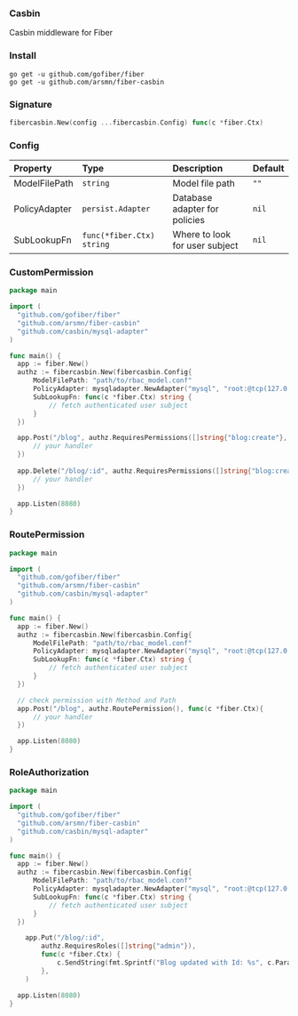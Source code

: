 ### Casbin
Casbin middleware for Fiber

### Install
```
go get -u github.com/gofiber/fiber
go get -u github.com/arsmn/fiber-casbin
```

### Signature
```go
fibercasbin.New(config ...fibercasbin.Config) func(c *fiber.Ctx)
```

### Config
| Property | Type | Description | Default |
| :--- | :--- | :--- | :--- |
| ModelFilePath | `string` | Model file path | `""` |
| PolicyAdapter | `persist.Adapter` | Database adapter for policies | `nil` |
| SubLookupFn | `func(*fiber.Ctx) string` | Where to look for user subject | `nil` |

### CustomPermission

```go
package main

import (
  "github.com/gofiber/fiber"
  "github.com/arsmn/fiber-casbin"
  "github.com/casbin/mysql-adapter"
)

func main() {
  app := fiber.New()
  authz := fibercasbin.New(fibercasbin.Config{
      ModelFilePath: "path/to/rbac_model.conf"
      PolicyAdapter: mysqladapter.NewAdapter("mysql", "root:@tcp(127.0.0.1:3306)/")
      SubLookupFn: func(c *fiber.Ctx) string {
          // fetch authenticated user subject
      }
  })

  app.Post("/blog", authz.RequiresPermissions([]string{"blog:create"}, fibercasbin.MatchAll), func(c *fiber.Ctx){
      // your handler
  })
  
  app.Delete("/blog/:id", authz.RequiresPermissions([]string{"blog:create", "blog:delete"}, fibercasbin.AtLeastOne), func(c *fiber.Ctx){
      // your handler
  })

  app.Listen(8080)
}
```

### RoutePermission

```go
package main

import (
  "github.com/gofiber/fiber"
  "github.com/arsmn/fiber-casbin"
  "github.com/casbin/mysql-adapter"
)

func main() {
  app := fiber.New()
  authz := fibercasbin.New(fibercasbin.Config{
      ModelFilePath: "path/to/rbac_model.conf"
      PolicyAdapter: mysqladapter.NewAdapter("mysql", "root:@tcp(127.0.0.1:3306)/")
      SubLookupFn: func(c *fiber.Ctx) string {
          // fetch authenticated user subject
      }
  })

  // check permission with Method and Path
  app.Post("/blog", authz.RoutePermission(), func(c *fiber.Ctx){
      // your handler
  })

  app.Listen(8080)
}
```

### RoleAuthorization

```go
package main

import (
  "github.com/gofiber/fiber"
  "github.com/arsmn/fiber-casbin"
  "github.com/casbin/mysql-adapter"
)

func main() {
  app := fiber.New()
  authz := fibercasbin.New(fibercasbin.Config{
      ModelFilePath: "path/to/rbac_model.conf"
      PolicyAdapter: mysqladapter.NewAdapter("mysql", "root:@tcp(127.0.0.1:3306)/")
      SubLookupFn: func(c *fiber.Ctx) string {
          // fetch authenticated user subject
      }
  })

	app.Put("/blog/:id",
		authz.RequiresRoles([]string{"admin"}),
		func(c *fiber.Ctx) {
			c.SendString(fmt.Sprintf("Blog updated with Id: %s", c.Params("id")))
		},
	)

  app.Listen(8080)
}
```
